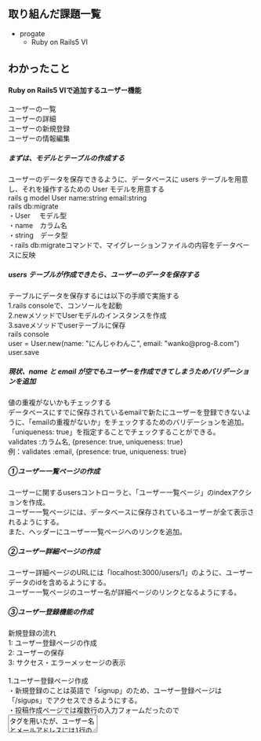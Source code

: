 ## 取り組んだ課題一覧
- progate
  - Ruby on Rails5 VI
## わかったこと
<h4>Ruby on Rails5 VIで追加するユーザー機能</h4>
ユーザーの一覧<br>
ユーザーの詳細<br>
ユーザーの新規登録<br>
ユーザーの情報編集<br>
<h5>まずは、モデルとテーブルの作成する</h5>
ユーザーのデータを保存できるように、データベースに users テーブルを用意し、それを操作するための User モデルを用意する<br>
rails g model User name:string email:string<br>
rails db:migrate<br>
・User 　モデル型<br>
・name　カラム名<br>
・string　データ型<br>
・rails db:migrateコマンドで、マイグレーションファイルの内容をデータベースに反映
<h5>users テーブルが作成できたら、ユーザーのデータを保存する</h5>
テーブルにデータを保存するには以下の手順で実施する<br>
1.rails consoleで、コンソールを起動<br>
2.newメソッドでUserモデルのインスタンスを作成<br>
3.saveメソッドでuserテーブルに保存<br>
rails console<br>
user = User.new(name: "にんじゃわんこ", email: "wanko@prog-8.com")<br>
user.save
<h5>現状、name と email が空でもユーザーを作成できてしまうためバリデーションを追加</h5>
値の重複がないかもチェックする<br>
データベースにすでに保存されているemailで新たにユーザーを登録できないように、「emailの重複がないか」をチェックするためのバリデーションを追加。<br>
「uniqueness: true」を指定することでチェックすることができる。<br>
validates :カラム名, {presence: true, uniqueness: true}<br>
例：validates :email, {presence: true, uniqueness: true}<br>
<h5>①ユーザー一覧ページの作成</h5>
ユーザーに関するusersコントローラと、「ユーザー一覧ページ」のindexアクションを作成。<br>
ユーザー一覧ページには、データベースに保存されているユーザーが全て表示されるようにする。<br>
また、ヘッダーにユーザー一覧ページへのリンクを追加。<br>
<h5>②ユーザー詳細ページの作成</h5>
ユーザー詳細ページのURLには「localhost:3000/users/1」のように、ユーザーデータのidを含めるようにする。<br>
ユーザー一覧ページのユーザー名が詳細ページのリンクとなるようにする。<br>
<h5>③ユーザー登録機能の作成</h5>
新規登録の流れ<br>
1: ユーザー登録ページの作成<br>
2: ユーザーの保存<br>
3: サクセス・エラーメッセージの表示<br>
<br>
1.ユーザー登録ページ作成<br>
・新規登録のことは英語で「signup」のため、ユーザー登録ページは「/sigups」でアクセスできるようにする。<br>
・投稿作成ページでは複数行の入力フォームだったので<textarea>タグを用いたが、ユーザー名とメールアドレスには1行の入力フォームで十分のため、inputタグを用いて作成する。inputタグは終了タグ（/input）が不要。<br>
2.ユーザーの保存<br>
・create アクションでユーザーを保存する。フォームの送信先は「/users/create」として、ユーザーを保存した後は、ユーザーの詳細ページにリダイレクトするようにする。<br>
・フォームに入力された値を送信するためにユーザー名とメールアドレス、2つのinputタグの両方にname属性を指定する必要がある。name属性の値が送信されるハッシュのキーになるため、データの内容が分かるようなname属性をつける。<br>
3.サクセス・エラーメッセージの表示<br>
・バリデーションを設定しているため、保存に成功した場合と失敗した場合の処理を追加する<br>
・保存に成功したとき、フラッシュを使ってサクセスメッセージを表示する<br>
・保存に失敗したときは、<br>
① フォームを表示する<br>
② エラー文を表示する<br>
③ フォームに初期値を入れる<br>
※inputタグでは、value属性の値が初期値になる。<br>
inputタグの初期値にRubyのコードを使うには、<%= %>を用いて「value="値"」の「" "」の中にRubyのコードを埋め込む。<br>
<h5>④ユーザーの情報編集</h5>
・作成したユーザーの情報を編集できるように edit アクション、update アクションを作成する<br>
・ユーザー編集機能は以下の手順で作成<br>
1: ユーザー編集ページの作成<br>
・ユーザー編集ページのURLには「localhost:3000/users/1/edit」のように、編集するユーザーのidを含め、ユーザー編集フォームには初期値を設定する。<br>
・ユーザー詳細ページに編集ページへのリンクを作成する。<br>
2: ユーザーの保存<br>
3: サクセス・エラーメッセージの表示<br>

## 次やること
- progate
  - Ruby on Rails5 VII
## 感じたこと
- ユーザー編集ページのフォームに入力した内容をデータベースに保存できるようにする際、名前とアドレスのname属性の記入が抜けていたので気をつけたい
## 学習時間
- today 2.5h
- total 45.5h
